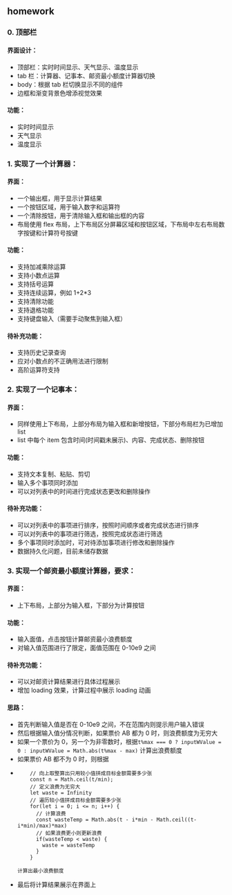 ## homework

### 0. 顶部栏

#### 界面设计：

- 顶部栏：实时时间显示、天气显示、温度显示
- tab 栏：计算器、记事本、邮资最小额度计算器切换
- body：根据 tab 栏切换显示不同的组件
- 边框和渐变背景色增添视觉效果
#### 功能：
- 实时时间显示
- 天气显示
- 温度显示


### 1. 实现了一个计算器：

#### 界面：

- 一个输出框，用于显示计算结果
- 一个按钮区域，用于输入数字和运算符
- 一个清除按钮，用于清除输入框和输出框的内容
- 布局使用 flex 布局，上下布局区分屏幕区域和按钮区域，下布局中左右布局数字按键和计算符号按键

#### 功能：

- 支持加减乘除运算
- 支持小数点运算
- 支持括号运算
- 支持连续运算，例如 1+2\*3
- 支持清除功能
- 支持退格功能
- 支持键盘输入（需要手动聚焦到输入框）

#### 待补充功能：

- 支持历史记录查询
- 应对小数点的不正确用法进行限制
- 高阶运算符支持

### 2. 实现了一个记事本：

#### 界面：

- 同样使用上下布局，上部分布局为输入框和新增按钮，下部分布局栏为已增加 list
- list 中每个 item 包含时间(时间戳未展示)、内容、完成状态、删除按钮

#### 功能：

- 支持文本复制、粘贴、剪切
- 输入多个事项同时添加
- 可以对列表中的时间进行完成状态更改和删除操作

#### 待补充功能：

- 可以对列表中的事项进行排序，按照时间顺序或者完成状态进行排序
- 可以对列表中的事项进行筛选，按照完成状态进行筛选
- 多个事项同时添加时，可对待添加事项进行修改和删除操作
- 数据持久化问题，目前未储存数据

### 3. 实现一个邮资最小额度计算器，要求：

#### 界面：

- 上下布局，上部分为输入框，下部分为计算按钮

#### 功能：

- 输入面值，点击按钮计算邮资最小浪费额度
- 对输入值范围进行了限定，面值范围在 0-10e9 之间

#### 待补充功能：

- 可以对邮资计算结果进行具体过程展示
- 增加 loading 效果，计算过程中展示 loading 动画

#### 思路：

- 首先判断输入值是否在 0-10e9 之间，不在范围内则提示用户输入错误
- 然后根据输入值分情况判断，如果票价 AB 都为 0 时，则浪费额度为无穷大
- 如果一个票价为 0，另一个为非零数时，根据`t%max === 0 ? inputWValue = 0 : inputWValue = Math.abs(t%max - max)`
  计算出浪费额度
- 如果票价 AB 都不为 0 时，则根据
- ```
      // 向上取整算出只用较小值拼成目标金额需要多少张
      const n = Math.ceil(t/min);
      // 定义浪费为无穷大
      let waste = Infinity
      // 遍历较小值拼成目标金额需要多少张
      for(let i = 0; i <= n; i++) {
        // 计算浪费
        const wasteTemp = Math.abs(t - i*min - Math.ceil((t-i*min)/max)*max)
        // 如果浪费更小则更新浪费
        if(wasteTemp < waste) {
          waste = wasteTemp
        }
      }
  ```
      计算出最小浪费额度
- 最后将计算结果展示在界面上
